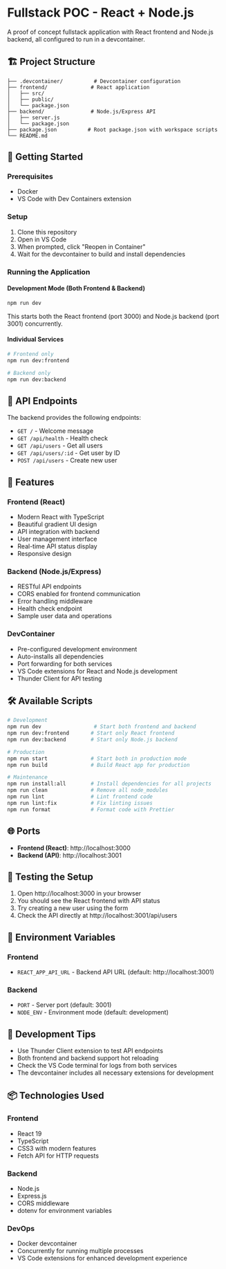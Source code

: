 # Fullstack POC - React + Node.js

A proof of concept fullstack application with React frontend and Node.js backend, all configured to run in a devcontainer.

## 🏗️ Project Structure

```
├── .devcontainer/          # Devcontainer configuration
├── frontend/              # React application
│   ├── src/
│   ├── public/
│   └── package.json
├── backend/               # Node.js/Express API
│   ├── server.js
│   └── package.json
├── package.json          # Root package.json with workspace scripts
└── README.md
```

## 🚀 Getting Started

### Prerequisites
- Docker
- VS Code with Dev Containers extension

### Setup
1. Clone this repository
2. Open in VS Code
3. When prompted, click "Reopen in Container"
4. Wait for the devcontainer to build and install dependencies

### Running the Application

#### Development Mode (Both Frontend & Backend)
```bash
npm run dev
```
This starts both the React frontend (port 3000) and Node.js backend (port 3001) concurrently.

#### Individual Services
```bash
# Frontend only
npm run dev:frontend

# Backend only  
npm run dev:backend
```

## 📡 API Endpoints

The backend provides the following endpoints:

- `GET /` - Welcome message
- `GET /api/health` - Health check
- `GET /api/users` - Get all users
- `GET /api/users/:id` - Get user by ID
- `POST /api/users` - Create new user

## 🎯 Features

### Frontend (React)
- Modern React with TypeScript
- Beautiful gradient UI design
- API integration with backend
- User management interface
- Real-time API status display
- Responsive design

### Backend (Node.js/Express)
- RESTful API endpoints
- CORS enabled for frontend communication
- Error handling middleware
- Health check endpoint
- Sample user data and operations

### DevContainer
- Pre-configured development environment
- Auto-installs all dependencies
- Port forwarding for both services
- VS Code extensions for React and Node.js development
- Thunder Client for API testing

## 🛠️ Available Scripts

```bash
# Development
npm run dev                 # Start both frontend and backend
npm run dev:frontend       # Start only React frontend
npm run dev:backend        # Start only Node.js backend

# Production
npm run start              # Start both in production mode
npm run build              # Build React app for production

# Maintenance
npm run install:all        # Install dependencies for all projects
npm run clean              # Remove all node_modules
npm run lint               # Lint frontend code
npm run lint:fix           # Fix linting issues
npm run format             # Format code with Prettier
```

## 🌐 Ports

- **Frontend (React)**: http://localhost:3000
- **Backend (API)**: http://localhost:3001

## 🧪 Testing the Setup

1. Open http://localhost:3000 in your browser
2. You should see the React frontend with API status
3. Try creating a new user using the form
4. Check the API directly at http://localhost:3001/api/users

## 📝 Environment Variables

### Frontend
- `REACT_APP_API_URL` - Backend API URL (default: http://localhost:3001)

### Backend
- `PORT` - Server port (default: 3001)
- `NODE_ENV` - Environment mode (default: development)

## 🔧 Development Tips

- Use Thunder Client extension to test API endpoints
- Both frontend and backend support hot reloading
- Check the VS Code terminal for logs from both services
- The devcontainer includes all necessary extensions for development

## 📦 Technologies Used

### Frontend
- React 19
- TypeScript
- CSS3 with modern features
- Fetch API for HTTP requests

### Backend
- Node.js
- Express.js
- CORS middleware
- dotenv for environment variables

### DevOps
- Docker devcontainer
- Concurrently for running multiple processes
- VS Code extensions for enhanced development experience